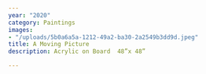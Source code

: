 ```yaml
---
year: "2020"
category: Paintings
images:
- "/uploads/5b0a6a5a-1212-49a2-ba30-2a2549b3dd9d.jpeg"
title: A Moving Picture
description: Acrylic on Board  48”x 48”

---
```

